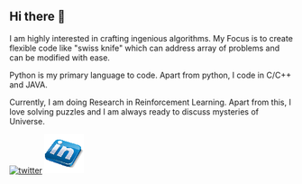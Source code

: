 ## Hi there 👋

I am highly interested in crafting ingenious algorithms. My Focus is to create flexible code like "swiss knife" which can address array of problems and can be modified with ease.

Python is my primary language to code. Apart from python, I code in C/C++ and JAVA.

Currently, I am doing Research in Reinforcement Learning. Apart from this, I love solving puzzles and I am always ready to discuss mysteries of Universe.


[![twitter](https://github.com/MilanVZinzuvadiya/MilanVZinzuvadiya/blob/master/twitter.ico)](https://twitter.com/MilanZinzuvadiy) [![linkedin](https://github.com/MilanVZinzuvadiya/MilanVZinzuvadiya/blob/master/linkedin.png)](https://www.linkedin.com/in/milanzinzuvadiya/)


<!--
**MilanVZinzuvadiya/MilanVZinzuvadiya** is a ✨ _special_ ✨ repository because its `README.md` (this file) appears on your GitHub profile.

Here are some ideas to get you started:

- 🔭 I’m currently working on ...
- 🌱 I’m currently learning ...
- 👯 I’m looking to collaborate on ...
- 🤔 I’m looking for help with ...
- 💬 Ask me about ...
- 📫 How to reach me: ...
- 😄 Pronouns: ...
- ⚡ Fun fact: ...
-->
